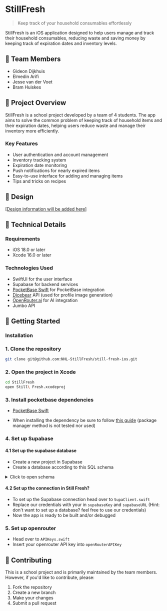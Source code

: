 # StillFresh

> Keep track of your household consumables effortlessly

StillFresh is an iOS application designed to help users manage and track their household consumables, reducing waste and saving money by keeping track of expiration dates and inventory levels.

## 👥 Team Members
- Gideon Dijkhuis
- Elmedin Arifi
- Jesse van der Voet
- Bram Huiskes

## 🎯 Project Overview

StillFresh is a school project developed by a team of 4 students. The app aims to solve the common problem of keeping track of household items and their expiration dates, helping users reduce waste and manage their inventory more efficiently.

### Key Features
<!-- Update/modify these features based on your final implementation -->
- User authentication and account management
- Inventory tracking system
- Expiration date monitoring
- Push notifications for nearly expired items
- Easy-to-use interface for adding and managing items
- Tips and tricks on recipes

## 🎨 Design

[\[Design information will be added here\]](https://www.figma.com/design/o7c2gT4TtUSy4IpuuzyXfr/Untitled?node-id=0-3321)

## 🔧 Technical Details

### Requirements
- iOS 18.0 or later
- Xcode 16.0 or later

### Technologies Used
- SwiftUI for the user interface
- Supabase for backend services
- [PocketBase Swift](https://github.com/supabase/supabase-swift) for PocketBase integration
- [Dicebear](https://www.dicebear.com/) API (used for profile image generation)
- [OpenRouter.ai](https://openrouter.ai/) for AI integration
- Jumbo API

## 🚀 Getting Started

### Installation

### 1. Clone the repository
```bash
git clone git@github.com:NHL-StillFresh/still-fresh-ios.git
```

### 2. Open the project in Xcode
```bash
cd StillFresh
open Still\ Fresh.xcodeproj
```

### 3. Install pocketbase dependencies
- [PocketBase Swift](https://github.com/supabase/supabase-swift)

- When installing the dependency be sure to follow [this guide](https://developer.apple.com/documentation/xcode/adding-package-dependencies-to-your-app) (package manager method is not tested nor used)


### 4. Set up Supabase
#### 4.1 Set up the supabase database
- Create a new project in Supabase
- Create a database according to this SQL schema
<details>
<summary>Click to open schema</summary>

```bash
CREATE TABLE public.house_inventories (
  house_inventory_id bigint GENERATED ALWAYS AS IDENTITY NOT NULL,
  house_id uuid NOT NULL,
  product_id uuid NOT NULL,
  inventory_quantity bigint NOT NULL,
  inventory_best_before_date text NOT NULL,
  inventory_purchase_date text,
  created_at timestamp with time zone NOT NULL DEFAULT now(),
  updated_at timestamp with time zone NOT NULL DEFAULT now(),
  CONSTRAINT house_inventories_pkey PRIMARY KEY (house_inventory_id),
  CONSTRAINT house_inventories_house_id_fkey FOREIGN KEY (house_id) REFERENCES public.houses(house_id),
  CONSTRAINT house_inventories_product_id_fkey FOREIGN KEY (product_id) REFERENCES public.products(product_id)
);
CREATE TABLE public.house_membership (
  membership_id uuid NOT NULL DEFAULT gen_random_uuid(),
  house_id uuid NOT NULL DEFAULT auth.uid(),
  user_id uuid DEFAULT auth.uid(),
  CONSTRAINT house_membership_pkey PRIMARY KEY (membership_id),
  CONSTRAINT house_membership_house_id_fkey FOREIGN KEY (house_id) REFERENCES public.houses(house_id),
  CONSTRAINT house_membership_user_id_fkey FOREIGN KEY (user_id) REFERENCES public.profiles(user_id)
);
CREATE TABLE public.houses (
  house_address character varying,
  house_name character varying NOT NULL,
  house_image character varying,
  created_at timestamp with time zone NOT NULL DEFAULT now(),
  updated_at timestamp with time zone NOT NULL DEFAULT now(),
  house_id uuid NOT NULL DEFAULT gen_random_uuid(),
  CONSTRAINT houses_pkey PRIMARY KEY (house_id)
);
CREATE TABLE public.product_receipt_names (
  id uuid NOT NULL DEFAULT gen_random_uuid(),
  created_at timestamp with time zone NOT NULL DEFAULT now(),
  product_id uuid NOT NULL,
  product_receipt_name text NOT NULL,
  CONSTRAINT product_receipt_names_pkey PRIMARY KEY (id),
  CONSTRAINT product_receipt_names_product_id_fkey FOREIGN KEY (product_id) REFERENCES public.products(product_id),
  CONSTRAINT product_receipt_names_product_id_fkey1 FOREIGN KEY (product_id) REFERENCES public.products(product_id)
);
CREATE TABLE public.products (
  product_name character varying NOT NULL,
  product_image character varying,
  product_code character varying UNIQUE,
  product_expiration_in_days smallint,
  product_nutritional_value json,
  source_id bigint,
  created_at timestamp with time zone NOT NULL DEFAULT now(),
  updated_at timestamp with time zone DEFAULT now(),
  product_id uuid NOT NULL DEFAULT gen_random_uuid(),
  CONSTRAINT products_pkey PRIMARY KEY (product_id),
  CONSTRAINT products_source_id_fkey FOREIGN KEY (source_id) REFERENCES public.sources(source_id)
);
CREATE TABLE public.profiles (
  user_id uuid NOT NULL DEFAULT auth.uid(),
  created_at timestamp with time zone NOT NULL DEFAULT now(),
  updated_at timestamp with time zone NOT NULL DEFAULT now(),
  profile_first_name character varying NOT NULL,
  profile_last_name character varying NOT NULL,
  CONSTRAINT profiles_pkey PRIMARY KEY (user_id)
);
CREATE TABLE public.sources (
  source_id bigint GENERATED ALWAYS AS IDENTITY NOT NULL,
  source_location character varying,
  created_at timestamp with time zone NOT NULL DEFAULT now(),
  updated_at timestamp with time zone DEFAULT now(),
  CONSTRAINT sources_pkey PRIMARY KEY (source_id)
);
```
</details>


#### 4.2 Set up the connection in Still Fresh?
- To set up the Supabase connection head over to ``SupaClient.swift``
- Replace our credentials with your in ``supabaseKey`` and ``supabaseURL`` (Hint: don't want to set up a database? feel free to use our credentials)
- Now the app is ready to be built and/or debugged

### 5. Set up openrouter
- Head over to ``APIKeys.swift``
- Insert your openrouter API key into ``openRouterAPIKey``


## 🤝 Contributing
This is a school project and is primarily maintained by the team members. However, if you'd like to contribute, please:
1. Fork the repository
2. Create a new branch
3. Make your changes
4. Submit a pull request
